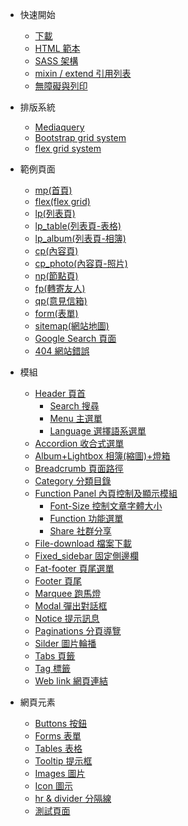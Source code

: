 <!-- - [Home](/)
- [Guide](guide.md 'The greatest guide in the world') -->

- 快速開始

  - [下載](quick-start/download.md)
  - [HTML 範本](quick-start/hemlTemplate.md)
  - [SASS 架構](quick-start/sass.md)
  - [ mixin / extend 引用列表](quick-start/mixin.md)
  - [ 無障礙與列印 ](quick-start/print.md)

- 排版系統

  - [Mediaquery](grid-system/mediaquery.md)
  - [Bootstrap grid system](grid-system/bootstrap.md)
  - [flex grid system](grid-system/flex-grid.md)

- 範例頁面

  - [mp(首頁)](example-page/mp.md)
  <!-- - [mp(首頁)](https://hywebu00.github.io/hyui_flex/mp_template.htm) -->
  - [flex(flex grid)](example-page/flex.md)
  - [lp(列表頁)](example-page/lp.md)
  - [lp_table(列表頁-表格)](example-page/lp-table.md)
  - [lp_album(列表頁-相簿)](example-page/lp-album.md)
  - [cp(內容頁)](example-page/cp.md)
  - [cp_photo(內容頁-照片)](example-page/cp-photo.md)
  - [np(節點頁)](example-page/np.md)
  - [fp(轉寄友人)](example-page/fp.md)
  - [qp(意見信箱)](example-page/qp.md)
  - [form(表單)](example-page/form.md)
  - [sitemap(網站地圖)](example-page/sitemap.md)
  - [Google Search 頁面](example-page/google-search.md)
  - [404 網站錯誤](example-page/404page.md)

- 模組

  - [Header 頁首](components/header.md)
    - [Search 搜尋](components/search.md)
    - [Menu 主選單](components/menu.md)
    - [Language 選擇語系選單](components/language.md)
  - [Accordion 收合式選單](components/accordion.md)
  - [Album+Lightbox 相簿(縮圖)+燈箱](components/lightbox.md)
  - [Breadcrumb 頁面路徑](components/breadcrumb.md)
  - [Category 分類目錄](components/category.md)
  - [Function Panel 內頁控制及顯示模組](components/function-panel.md)
    - [Font-Size 控制文章字體大小](components/font-size.md)
    - [Function 功能選單](components/function.md)
    - [Share 社群分享](components/share.md)
  - [File-download 檔案下載](components/file-download.md)
  - [Fixed_sidebar 固定側邊欄](components/fixed-sidebar.md)
  - [Fat-footer 頁尾選單](components/fat-footer.md)
  - [Footer 頁尾](components/footer.md)
  - [Marquee 跑馬燈](components/marquee.md)
  - [Modal 彈出對話框](components/modal.md)
  - [Notice 提示訊息](components/notice.md)
  - [Paginations 分頁導覽](components/paginations.md)
  - [Silder 圖片輪播](components/silder.md)
  - [Tabs 頁籤](components/tabs.md)
  - [Tag 標籤](components/tag.md)
  - [Web link 網頁連結](components/web-link.md)

- 網頁元素
  - [Buttons 按鈕](element/buttons.md)
  - [Forms 表單](element/forms.md)
  - [Tables 表格](element/tables.md)
  - [Tooltip 提示框](element/tooltip.md)
  - [Images 圖片](element/images.md)
  - [Icon 圖示](element/icon.md)
  - [hr & divider 分隔線](element/divider.md)
  - [測試頁面](element/thisistestpage.md)

<style>
  .search {
    display: block !important;
}


</style>
